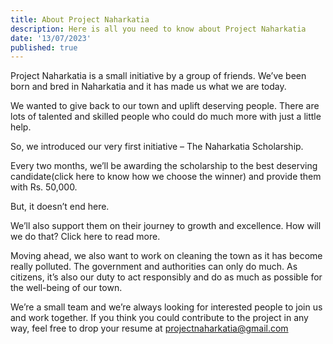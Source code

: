 ```yaml
---
title: About Project Naharkatia
description: Here is all you need to know about Project Naharkatia
date: '13/07/2023'
published: true
---
```


Project Naharkatia is a small initiative by a group of friends. We’ve been born and bred in Naharkatia and it has made us what we are today.

We wanted to give back to our town and uplift deserving people. There are lots of talented and skilled people who could do much more with just a little help.

So, we introduced our very first initiative – The Naharkatia Scholarship.

Every two months, we’ll be awarding the scholarship to the best deserving candidate(click here to know how we choose the winner) and provide them with Rs. 50,000.

But, it doesn’t end here.

We’ll also support them on their journey to growth and excellence. How will we do that? Click here to read more.

Moving ahead, we also want to work on cleaning the town as it has become really polluted. The government and authorities can only do much. As citizens, it’s also our duty to act responsibly and do as much as possible for the well-being of our town.

We’re a small team and we’re always looking for interested people to join us and work together. If you think you could contribute to the project in any way, feel free to drop your resume at projectnaharkatia@gmail.com

